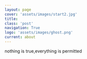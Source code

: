 ```yaml
---
layout: page
cover: 'assets/images/start2.jpg'
title:  
class: 'post'
navigation: True
logo: 'assets/images/ghost.png'
current: about
---
```



nothing is true,everything is permitted




















